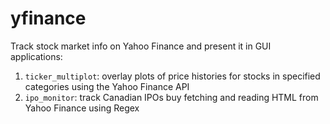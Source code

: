 # yfinance
Track stock market info on Yahoo Finance and present it in GUI applications:
1. `ticker_multiplot`: overlay plots of price histories for stocks in specified categories using the Yahoo Finance API
2. `ipo_monitor`: track Canadian IPOs buy fetching and reading HTML from Yahoo Finance using Regex
